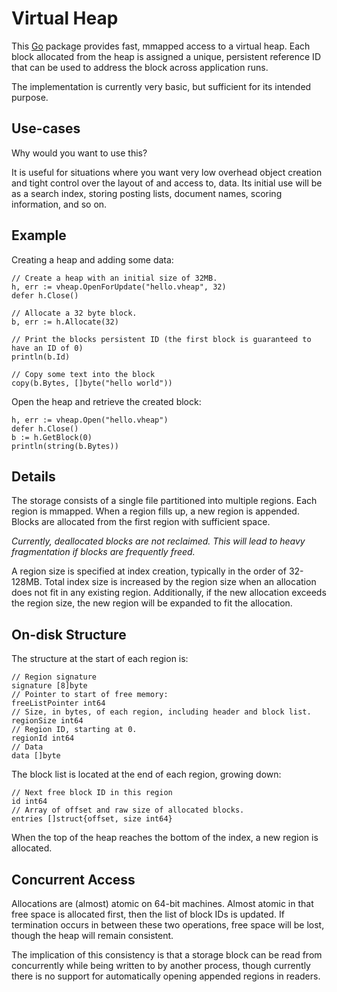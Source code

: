 # Virtual Heap

This [Go](http://golang.org) package provides fast, mmapped access to a virtual heap. Each block allocated from the heap is assigned a unique, persistent reference ID that can be used to address the block across application runs.

The implementation is currently very basic, but sufficient for its intended purpose.

## Use-cases

Why would you want to use this?

It is useful for situations where you want very low overhead object creation and tight control over the layout of and access to, data. Its initial use will be as a search index, storing posting lists, document names, scoring information, and so on.

## Example
Creating a heap and adding some data:

    // Create a heap with an initial size of 32MB.
    h, err := vheap.OpenForUpdate("hello.vheap", 32)
    defer h.Close()
    
    // Allocate a 32 byte block.
    b, err := h.Allocate(32)
    
    // Print the blocks persistent ID (the first block is guaranteed to have an ID of 0)
    println(b.Id)
    
    // Copy some text into the block
    copy(b.Bytes, []byte("hello world"))

Open the heap and retrieve the created block:

    h, err := vheap.Open("hello.vheap")
    defer h.Close()
    b := h.GetBlock(0)
    println(string(b.Bytes))

## Details

The storage consists of a single file partitioned into multiple regions. Each
region is mmapped. When a region fills up, a new region is appended. Blocks are
allocated from the first region with sufficient space.

*Currently, deallocated blocks are not reclaimed. This will lead to heavy
fragmentation if blocks are frequently freed.*

A region size is specified at index creation, typically in the order of 32-128MB. Total index size is increased by the region size when an allocation does not fit in any existing region. Additionally, if the new allocation exceeds the region size, the new region will be expanded to fit the allocation.

## On-disk Structure

The structure at the start of each region is:

    // Region signature
    signature [8]byte
    // Pointer to start of free memory:
    freeListPointer int64
    // Size, in bytes, of each region, including header and block list.
    regionSize int64
    // Region ID, starting at 0.
    regionId int64
    // Data
    data []byte

The block list is located at the end of each region, growing down:

    // Next free block ID in this region
    id int64
    // Array of offset and raw size of allocated blocks.
    entries []struct{offset, size int64}

When the top of the heap reaches the bottom of the index, a new region is
allocated.

## Concurrent Access

Allocations are (almost) atomic on 64-bit machines. Almost atomic in that free space is allocated first, then the list of block IDs is updated. If termination occurs in between these two operations, free space will be lost, though the heap will remain consistent.

The implication of this consistency is that a storage block can be read from concurrently while being written to by another process, though currently there is no support for automatically opening appended regions in readers. 
